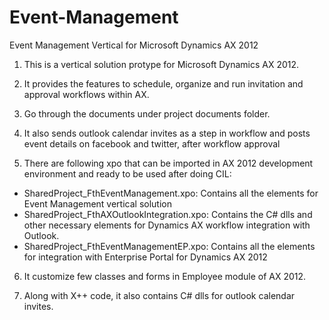 # Event-Management
Event Management Vertical for Microsoft Dynamics AX 2012

1) This is a vertical solution protype for Microsoft Dynamics AX 2012.

2) It provides the features to schedule, organize and run invitation and approval workflows within AX.

3) Go through the documents under project documents folder.

4) It also sends outlook calendar invites as a step in workflow and posts event details on facebook and twitter, after workflow approval

5) There are following xpo that can be imported in AX 2012 development environment and ready to be used after doing CIL:
  - SharedProject_FthEventManagement.xpo: Contains all the elements for Event Management vertical solution
  - SharedProject_FthAXOutlookIntegration.xpo: Contains the C# dlls and other necessary elements for Dynamics AX workflow integration with Outlook.
  - SharedProject_FthEventManagementEP.xpo: Contains all the elements for integration with Enterprise Portal for Dynamics AX 2012

6) It customize few classes and forms in Employee module of AX 2012.

7) Along with X++ code, it also contains C# dlls for outlook calendar invites.


